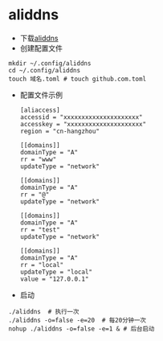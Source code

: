 # aliddns

- 下载[aliddns](https://github.com/Kycer/aliddns/releases/tag/0.0.1)
- 创建配置文件
```shell
mkdir ~/.config/aliddns
cd ~/.config/aliddns
touch 域名.toml # touch github.com.toml
```
- 配置文件示例
    ```shell
    [aliaccess]
    accessid = "xxxxxxxxxxxxxxxxxxxxx"
    accesskey = "xxxxxxxxxxxxxxxxxxxxx"
    region = "cn-hangzhou"

    [[domains]]
    domainType = "A"
    rr = "www"
    updateType = "network"

    [[domains]]
    domainType = "A"
    rr = "@"
    updateType = "network"

    [[domains]]
    domainType = "A"
    rr = "test"
    updateType = "network"

    [[domains]]
    domainType = "A"
    rr = "local"
    updateType = "local"
    value = "127.0.0.1"
    ```
- 启动
```shell
./aliddns  # 执行一次
./aliddns -o=false -e=20  # 每20分钟一次
nohup ./aliddns -o=false -e=1 & # 后台启动
```